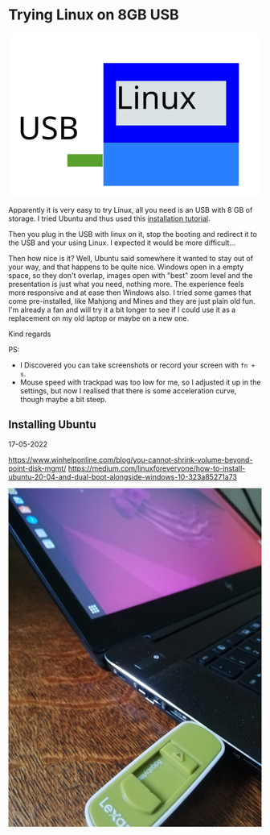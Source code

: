 # Trying Linux on 8GB USB
![linux_on_usb](linux_on_usb.svg)


Apparently it is very easy to try Linux, all you need is an USB with 8 GB of storage. I tried Ubuntu and thus used this [installation tutorial](https://ubuntu.com/tutorials/install-ubuntu-desktop#1-overview).

Then you plug in the USB with linux on it, stop the booting and redirect it to the USB and your using Linux. I expected it would be more difficult... 

Then how nice is it? Well, Ubuntu said somewhere it wanted to stay out of your way, and that happens to be quite nice. Windows open in a empty space, so they don't overlap, images open with "best" zoom level and the presentation is just what you need, nothing more. The experience feels more responsive and at ease then Windows also. I tried some games that come pre-installed, like Mahjong and Mines and they are just plain old fun. I'm already a fan and will try it a bit longer to see if I could use it as a replacement on my old laptop or maybe on a new one.

Kind regards

PS:
- I Discovered you can take screenshots or record your screen with `fn + s`.
- Mouse speed with trackpad was too low for me, so I adjusted it up in the settings, but now I realised that there is some acceleration curve, though maybe a bit steep.

## Installing Ubuntu
17-05-2022

https://www.winhelponline.com/blog/you-cannot-shrink-volume-beyond-point-disk-mgmt/
https://medium.com/linuxforeveryone/how-to-install-ubuntu-20-04-and-dual-boot-alongside-windows-10-323a85271a73

![picture](IMG_20220505_193314.jpg)
